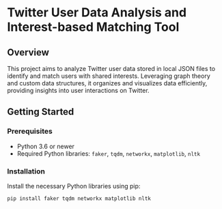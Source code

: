 # Twitter User Data Analysis and Interest-based Matching Tool

## Overview
This project aims to analyze Twitter user data stored in local JSON files to identify and match users with shared interests. Leveraging graph theory and custom data structures, it organizes and visualizes data efficiently, providing insights into user interactions on Twitter.

## Getting Started

### Prerequisites
- Python 3.6 or newer
- Required Python libraries: `faker`, `tqdm`, `networkx`, `matplotlib`, `nltk`

### Installation
Install the necessary Python libraries using pip:

```bash
pip install faker tqdm networkx matplotlib nltk 
